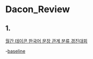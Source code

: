 # Dacon_Review

## 1.
[월간 데이콘 한국어 문장 관계 분류 경진대회](https://dacon.io/competitions/official/235875/overview/description)

-[baseline](https://dacon.io/competitions/official/235875/codeshare/4279?page=1&dtype=recent)
